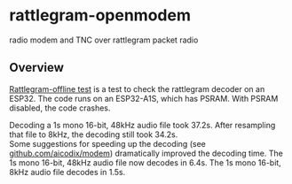 # rattlegram-openmodem
radio modem and TNC over rattlegram packet radio

## Overview
[Rattlegram-offline test](./firmware/test/rattle-offline/) is a test to check the rattlegram decoder on an ESP32.  The code runs on an ESP32-A1S, which has PSRAM.  With PSRAM disabled, the code crashes.  

Decoding a 1s mono 16-bit, 48kHz audio file took 37.2s.  After resampling that file to 8kHz, the decoding still took 34.2s.  
Some suggestions for speeding up the decoding (see [github.com/aicodix/modem](https://github.com/aicodix/modem/issues/9)) dramatically improved the decoding time.  The 1s mono 16-bit, 48kHz audio file now decodes in 6.4s.  The 1s mono 16-bit, 8kHz audio file decodes in 1.5s.